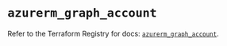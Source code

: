 # `azurerm_graph_account`

Refer to the Terraform Registry for docs: [`azurerm_graph_account`](https://registry.terraform.io/providers/hashicorp/azurerm/3.100.0/docs/resources/graph_account).
